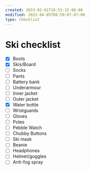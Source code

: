 ```yaml
---
created: 2023-02-01T18:53:15-08:00
modified: 2023-04-05T08:59:07-07:00
type: Checklist
---
```


# Ski checklist

- [x] Boots
- [x] Skis/Board
- [ ] Socks
- [ ] Pants
- [ ] Battery bank
- [ ] Underarmour
- [ ] Inner jacket
- [ ] Outer jacket
- [x] Water bottle
- [ ] Wristguards
- [ ] Gloves
- [ ] Poles
- [ ] Pebble Watch
- [ ] Chubby Buttons
- [ ] Ski mask
- [ ] Beanie
- [ ] Headphones
- [ ] Helmet/goggles
- [ ] Anti-fog spray
